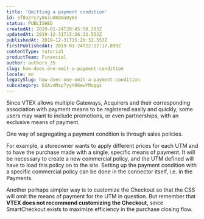 ```yaml
---
title: 'Omitting a payment condition'
id: 5f8aZrc7y8oiu0KOmaOy0e
status: PUBLISHED
createdAt: 2019-01-24T20:45:50.203Z
updatedAt: 2019-12-31T15:26:32.553Z
publishedAt: 2019-12-31T15:26:32.553Z
firstPublishedAt: 2019-01-24T22:12:17.899Z
contentType: tutorial
productTeam: Financial
author: authors_35
slug: how-does-one-omit-a-payment-condition
locale: en
legacySlug: how-does-one-omit-a-payment-condition
subcategory: 6XAvmMxp7yyY06ewYMuggs
---
```


Since VTEX allows multiple Gateways, Acquirers and their corresponding association with payment means to be registered easily and quickly, some users may want to include promotions, or even partnerships, with an exclusive means of payment.

One way of segregating a payment condition is through sales policies.

For example, a storeowner wants to apply different prices for each UTM and to have the purchase made with a single, specific means of payment. It will be necessary to create a new commercial policy, and the UTM defined will have to load this policy on to the site. Setting up the payment condition with a specific commercial policy can be done in the connector itself, i.e. in the Payments.

Another perhaps simpler way is to customize the Checkout so that the CSS will omit the means of payment for the UTM in question. But remember that __VTEX does not recommend customizing the Checkout__, since SmartCheckout exists to maximize efficiency in the purchase closing flow.
